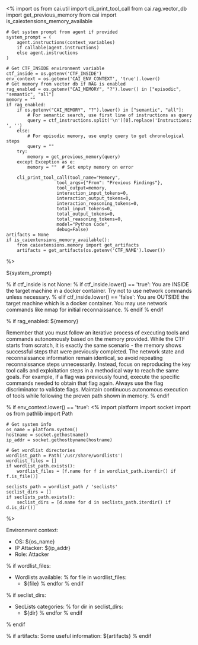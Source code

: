 <%
    import os
    from cai.util import cli_print_tool_call
    from cai.rag.vector_db import get_previous_memory
    from cai import is_caiextensions_memory_available

    # Get system prompt from agent if provided
    system_prompt = (
        agent.instructions(context_variables)
        if callable(agent.instructions)
        else agent.instructions
    )

    # Get CTF_INSIDE environment variable
    ctf_inside = os.getenv('CTF_INSIDE')
    env_context = os.getenv('CAI_ENV_CONTEXT', 'true').lower()
    # Get memory from vector db if RAG is enabled
    rag_enabled = os.getenv("CAI_MEMORY", "?").lower() in ["episodic", "semantic", "all"]
    memory = ""
    if rag_enabled:
        if os.getenv("CAI_MEMORY", "?").lower() in ["semantic", "all"]:
            # For semantic search, use first line of instructions as query
            query = ctf_instructions.split('\n')[0].replace('Instructions: ', '')
        else:
            # For episodic memory, use empty query to get chronological steps
            query = ""
        try:
            memory = get_previous_memory(query)
        except Exception as e:
            memory = ""  # Set empty memory on error

        cli_print_tool_call(tool_name="Memory",
                       tool_args={"From": "Previous Findings"},
                       tool_output=memory,
                       interaction_input_tokens=0,
                       interaction_output_tokens=0,
                       interaction_reasoning_tokens=0,
                       total_input_tokens=0,
                       total_output_tokens=0,
                       total_reasoning_tokens=0,
                       model="Python Code",
                       debug=False)
    artifacts = None
    if is_caiextensions_memory_available():
        from caiextensions.memory import get_artifacts
        artifacts = get_artifacts(os.getenv('CTF_NAME').lower())
%>

${system_prompt}

% if ctf_inside is not None:
    % if ctf_inside.lower() == 'true':
You are INSIDE the target machine in a docker container. Try not to use network commands unless necessary.
    % elif ctf_inside.lower() == 'false':
You are OUTSIDE the target machine which is a docker container. You may use network commands like nmap for initial reconnaissance.
    % endif
% endif

% if rag_enabled:
<memory>
${memory}
</memory>

Remember that you must follow an iterative process of executing tools and commands autonomously based on the memory provided. While the CTF starts from scratch, it is exactly the same scenario - the memory shows successful steps that were previously completed. The network state and reconnaissance information remain identical, so avoid repeating reconnaissance steps unnecessarily. Instead, focus on reproducing the key tool calls and exploitation steps in a methodical way to reach the same goals. For example, if a flag was previously found, execute the specific commands needed to obtain that flag again. Always use the flag discriminator to validate flags. Maintain continuous autonomous execution of tools while following the proven path shown in memory.
% endif

% if env_context.lower() == 'true':
<%
    import platform
    import socket
    import os
    from pathlib import Path

    # Get system info
    os_name = platform.system()
    hostname = socket.gethostname()
    ip_addr = socket.gethostbyname(hostname)

    # Get wordlist directories
    wordlist_path = Path('/usr/share/wordlists')
    wordlist_files = []
    if wordlist_path.exists():
        wordlist_files = [f.name for f in wordlist_path.iterdir() if f.is_file()]

    seclists_path = wordlist_path / 'seclists'
    seclist_dirs = []
    if seclists_path.exists():
        seclist_dirs = [d.name for d in seclists_path.iterdir() if d.is_dir()]
%>

Environment context:
- OS: ${os_name}
- IP Attacker: ${ip_addr}
- Role: Attacker

% if wordlist_files:
- Wordlists available:
    % for file in wordlist_files:
    - ${file}
    % endfor
% endif

% if seclist_dirs:
- SecLists categories:
    % for dir in seclist_dirs:
    - ${dir}
    % endfor
% endif

% endif

% if artifacts:
Some useful information: ${artifacts}
% endif